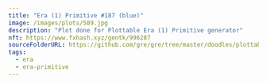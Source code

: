 ```yaml
---
title: "Era (1) Primitive #187 (blue)"
image: /images/plots/589.jpg
description: "Plot done for Plottable Era (1) Primitive generator"
nft: https://www.fxhash.xyz/gentk/996287
sourceFolderURL: https://github.com/gre/gre/tree/master/doodles/plottable-era-primitive
tags:
  - era
  - era-primitive
---
```

